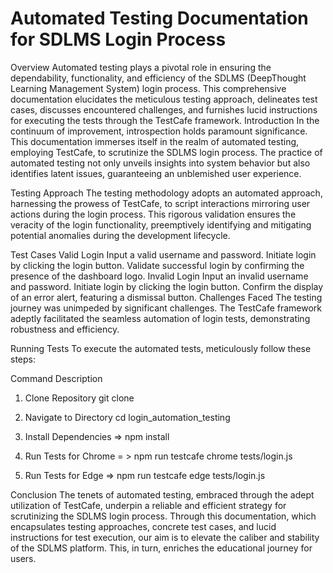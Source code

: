 # Automated Testing Documentation for SDLMS Login Process


Overview
Automated testing plays a pivotal role in ensuring the dependability, functionality, and efficiency of the SDLMS (DeepThought Learning Management System) login process. This comprehensive documentation elucidates the meticulous testing approach, delineates test cases, discusses encountered challenges, and furnishes lucid instructions for executing the tests through the TestCafe framework.
Introduction
In the continuum of improvement, introspection holds paramount significance. This documentation immerses itself in the realm of automated testing, employing TestCafe, to scrutinize the SDLMS login process. The practice of automated testing not only unveils insights into system behavior but also identifies latent issues, guaranteeing an unblemished user experience.

Testing Approach
The testing methodology adopts an automated approach, harnessing the prowess of TestCafe, to script interactions mirroring user actions during the login process. This rigorous validation ensures the veracity of the login functionality, preemptively identifying and mitigating potential anomalies during the development lifecycle.

Test Cases
Valid Login
Input a valid username and password.
Initiate login by clicking the login button.
Validate successful login by confirming the presence of the dashboard logo.
Invalid Login
Input an invalid username and password.
Initiate login by clicking the login button.
Confirm the display of an error alert, featuring a dismissal button.
Challenges Faced
The testing journey was unimpeded by significant challenges. The TestCafe framework adeptly facilitated the seamless automation of login tests, demonstrating robustness and efficiency.

Running Tests
To execute the automated tests, meticulously follow these steps:

Command	Description
1. Clone Repository git clone 

2. Navigate to Directory cd login_automation_testing

3. Install Dependencies =>  npm install
4. Run Tests for Chrome  = > npm run testcafe chrome tests/login.js 
5. Run Tests for Edge	=>  npm run testcafe edge tests/login.js


Conclusion
The tenets of automated testing, embraced through the adept utilization of TestCafe, underpin a reliable and efficient strategy for scrutinizing the SDLMS login process. Through this documentation, which encapsulates testing approaches, concrete test cases, and lucid instructions for test execution, our aim is to elevate the caliber and stability of the SDLMS platform. This, in turn, enriches the educational journey for users.